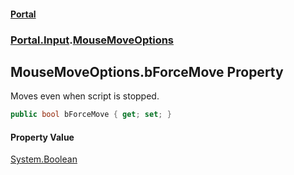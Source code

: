 #### [Portal](index.md 'index')
### [Portal.Input](Portal.Input.md 'Portal.Input').[MouseMoveOptions](MouseMoveOptions.md 'Portal.Input.MouseMoveOptions')

## MouseMoveOptions.bForceMove Property

Moves even when script is stopped.

```csharp
public bool bForceMove { get; set; }
```

#### Property Value
[System.Boolean](https://docs.microsoft.com/en-us/dotnet/api/System.Boolean 'System.Boolean')
